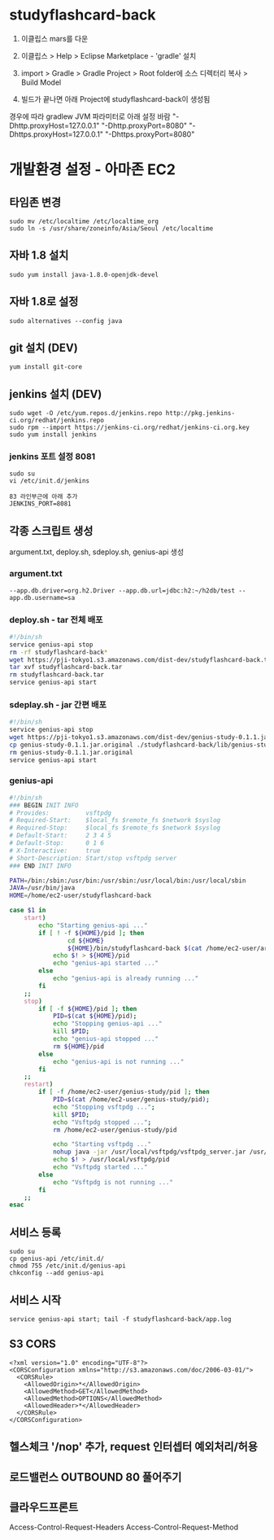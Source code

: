 # studyflashcard-back

1. 이클립스 mars를 다운

2. 이클립스 > Help > Eclipse Marketplace - 'gradle' 설치

3. import > Gradle > Gradle Project > Root folder에 소스 디렉터리 복사 > Build Model

4. 빌드가 끝나면 아래 Project에 studyflashcard-back이 생성됨

경우에 따라 gradlew JVM 파라미터로 아래 설정 바람 
"-Dhttp.proxyHost=127.0.0.1" "-Dhttp.proxyPort=8080" "-Dhttps.proxyHost=127.0.0.1" "-Dhttps.proxyPort=8080"

# 개발환경 설정 - 아마존 EC2

## 타임존 변경
```
sudo mv /etc/localtime /etc/localtime_org
sudo ln -s /usr/share/zoneinfo/Asia/Seoul /etc/localtime
```

## 자바 1.8 설치
```
sudo yum install java-1.8.0-openjdk-devel
```

## 자바 1.8로 설정
```
sudo alternatives --config java
```

## git 설치 (DEV)
```
yum install git-core
```

## jenkins 설치 (DEV)
```
sudo wget -O /etc/yum.repos.d/jenkins.repo http://pkg.jenkins-ci.org/redhat/jenkins.repo
sudo rpm --import https://jenkins-ci.org/redhat/jenkins-ci.org.key
sudo yum install jenkins
```

### jenkins 포트 설정 8081
```
sudo su
vi /etc/init.d/jenkins

83 라인부근에 아래 추가
JENKINS_PORT=8081
```


## 각종 스크립트 생성
argument.txt, deploy.sh, sdeploy.sh, genius-api 생성

### argument.txt
```
--app.db.driver=org.h2.Driver --app.db.url=jdbc:h2:~/h2db/test --app.db.username=sa
```

### deploy.sh - tar 전체 배포
```sh
#!/bin/sh
service genius-api stop
rm -rf studyflashcard-back*
wget https://pji-tokyo1.s3.amazonaws.com/dist-dev/studyflashcard-back.tar
tar xvf studyflashcard-back.tar
rm studyflashcard-back.tar
service genius-api start
```

### sdeplay.sh - jar 간편 배포
```sh
#!/bin/sh
service genius-api stop
wget https://pji-tokyo1.s3.amazonaws.com/dist-dev/genius-study-0.1.1.jar.original
cp genius-study-0.1.1.jar.original ./studyflashcard-back/lib/genius-study-0.1.1.jar
rm genius-study-0.1.1.jar.original
service genius-api start
```

### genius-api
```sh
#!/bin/sh
### BEGIN INIT INFO
# Provides:          vsftpdg
# Required-Start:    $local_fs $remote_fs $network $syslog
# Required-Stop:     $local_fs $remote_fs $network $syslog
# Default-Start:     2 3 4 5
# Default-Stop:      0 1 6
# X-Interactive:     true
# Short-Description: Start/stop vsftpdg server
### END INIT INFO

PATH=/bin:/sbin:/usr/bin:/usr/sbin:/usr/local/bin:/usr/local/sbin
JAVA=/usr/bin/java
HOME=/home/ec2-user/studyflashcard-back

case $1 in
    start)
        echo "Starting genius-api ..."
        if [ ! -f ${HOME}/pid ]; then
                cd ${HOME}
                ${HOME}/bin/studyflashcard-back $(cat /home/ec2-user/argument.txt) &> app.log &
            echo $! > ${HOME}/pid
            echo "genius-api started ..."
        else
            echo "genius-api is already running ..."
        fi
    ;;
    stop)
        if [ -f ${HOME}/pid ]; then
            PID=$(cat ${HOME}/pid);
            echo "Stopping genius-api ..."
            kill $PID;
            echo "genius-api stopped ..."
            rm ${HOME}/pid
        else
            echo "genius-api is not running ..."
        fi
    ;;
    restart)
        if [ -f /home/ec2-user/genius-study/pid ]; then
            PID=$(cat /home/ec2-user/genius-study/pid);
            echo "Stopping vsftpdg ...";
            kill $PID;
            echo "Vsftpdg stopped ...";
            rm /home/ec2-user/genius-study/pid

            echo "Starting vsftpdg ..."
            nohup java -jar /usr/local/vsftpdg/vsftpdg_server.jar /usr/local/vsftpdg 2>> /dev/null >> /dev/null &
            echo $! > /usr/local/vsftpdg/pid
            echo "Vsftpdg started ..."
        else
            echo "Vsftpdg is not running ..."
        fi
    ;;
esac
```

## 서비스 등록
```
sudo su
cp genius-api /etc/init.d/
chmod 755 /etc/init.d/genius-api
chkconfig --add genius-api
```

## 서비스 시작
```
service genius-api start; tail -f studyflashcard-back/app.log
```

## S3 CORS
```
<?xml version="1.0" encoding="UTF-8"?>
<CORSConfiguration xmlns="http://s3.amazonaws.com/doc/2006-03-01/">
  <CORSRule>
    <AllowedOrigin>*</AllowedOrigin>
    <AllowedMethod>GET</AllowedMethod>
	<AllowedMethod>OPTIONS</AllowedMethod>
    <AllowedHeader>*</AllowedHeader>
  </CORSRule>
</CORSConfiguration>
```

## 헬스체크 '/nop' 추가, request 인터셉터 예외처리/허용

## 로드밸런스 OUTBOUND 80 풀어주기

## 클라우드프론트
Access-Control-Request-Headers
Access-Control-Request-Method

